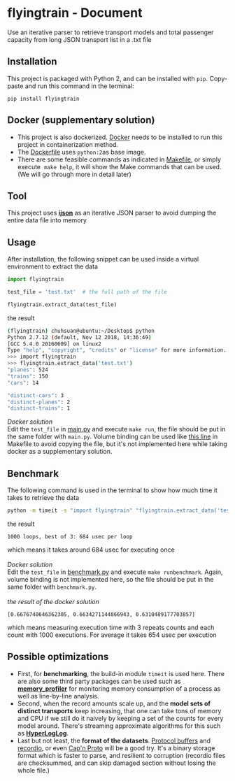 # flyingtrain - Document

Use an iterative parser to retrieve transport models and total passenger capacity from long JSON transport list in a .txt file

## Installation
This project is packaged with Python 2, and can be installed with `pip`. Copy-paste and run this command in the terminal:
```
pip install flyingtrain
```

## Docker (supplementary solution)
* This project is also dockerized. [Docker](https://docs.docker.com/install/) needs to be installed to run this project in containerization method.
* The [Dockerfile](Dockerfile) uses ​`python:2`​​ as base image.
* There are some feasible commands as indicated in ​[Makefile​](Makefile), or simply execute ​ `make help`, it will show the Make commands that can be used. (We will go through more in detail later)

## Tool
This project uses [__ijson__](https://pypi.org/project/ijson/) as an iterative JSON parser to avoid dumping the entire data file into memory

## Usage
After installation, the following snippet can be used inside a virtual environment to extract the data
```py
import flyingtrain

test_file = 'test.txt'  # the full path of the file

flyingtrain.extract_data(test_file)
```
the result
```sh
(flyingtrain) chuhsuan@ubuntu:~/Desktop$ python
Python 2.7.12 (default, Nov 12 2018, 14:36:49)
[GCC 5.4.0 20160609] on linux2
Type "help", "copyright", "credits" or "license" for more information.
>>> import flyingtrain
>>> flyingtrain.extract_data('test.txt')
"planes": 524
"trains": 150
"cars": 14

"distinct-cars": 3
"distinct-planes": 2
"distinct-trains": 1
```
_Docker solution_<br>
Edit the `test_file` in [main.py](main.py#L4) and execute `make run`, the file should be put in the same folder with `main.py`. Volume binding can be used like [this line](Makefile#L10) in Makefile to avoid copying the file, but it's not implemented here while taking docker as a supplementary solution.

## Benchmark
The following command is used in the terminal to show how much time it takes to retrieve the data
```sh
python -m timeit -s "import flyingtrain" "flyingtrain.extract_data('test.txt')"
```
the result
```
1000 loops, best of 3: 684 usec per loop
```
which means it takes around 684 usec for executing once<br>
<br>
_Docker solution_<br>
Edit the `test_file` in [benchmark.py](benchmark.py#L4) and execute `make runbenchmark`. Again, volume binding is not implemented here, so the file should be put in the same folder with `benchmark.py`.<br>
<br>
_the result of the docker solution_
```
[0.6676740646362305, 0.6634271144866943, 0.6310489177703857]
```
which means measuring execution time with 3 repeats counts and each count with 1000 executions. For average it takes 654 usec per execution

## Possible optimizations
* First, for __benchmarking__, the build-in module `timeit` is used here. There are also some third party packages can be used such as [__memory_profiler__](https://pypi.org/project/memory_profiler/) for monitoring memory consumption of a process as well as line-by-line analysis.
* Second, when the record amounts scale up, and the __model sets of distinct transports__ keep increasing, that one can take tons of memory and CPU if we still do it naively by keeping a set of the counts for every model around. There's streaming approximate algorithms for this such as [__HyperLogLog__](https://en.wikipedia.org/wiki/HyperLogLog).
* Last but not least, the __format of the datasets__. [Protocol buffers](https://developers.google.com/protocol-buffers/) and [recordio](http://mesos.apache.org/documentation/latest/recordio/), or even [Cap'n Proto](https://capnproto.org/) will be a good try. It's a binary storage format which is faster to parse, and resilient to corruption (recordio files are checksummed, and can skip damaged section without losing the whole file.)

